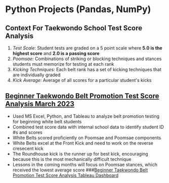# Python Projects (Pandas, NumPy)

## **Context For Taekwondo School Test Score Analysis**
1. *Test Scale:* Student tests are graded on a 5 point scale where **5.0 is the highest score** and **2.0 is a passing score**
2. *Poomsae:* Combinations of striking or blocking techniques and stances students must memorize for testing at each rank
3. *Kicking Techniques:* Each belt rank has a set of kicking techniques that are individually graded
4. *Kick Average:* Average of all scores for a particular student's kicks

## [Beginner Taekwondo Belt Promotion Test Score Analysis March 2023](https://github.com/kykashi/Python-Projects/blob/main/White_Belt_3.25_Data_Exploration.md)
- Used MS Excel, Python, and Tableau to analyze belt promotion testing for beginning white belt students
- Combined test score data with internal school data to identify student ID #s and scores
- White Belts scored proficiently on Poomsae and Poomsae components
- White Belts excel at the Front Kick and need to work on the reverse cresecent kick
- The Roundhouse kick is the runner up for best kick, encouraging because this is the most mechanically difficult technique
- Lessons in the coming months will focus on Poomsae stances, which received the lowest average score
###[Beginner Taekwondo Belt Promotion Test Score Analysis Tableau Dashboard](https://public.tableau.com/app/profile/kyle2216/viz/WhiteBeltTestMarch2023/WhiteBeltTestingDashboard)

